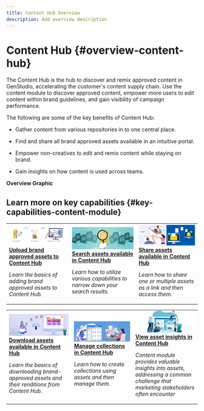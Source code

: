 ```yaml
---
title: Content Hub Overview
description: Add overview description
---
```


# Content Hub {#overview-content-hub}

The Content Hub is the hub to discover and remix approved content in GenStudio, accelerating the customer's content supply chain. Use the content module to discover approved content, empower more users to edit content within brand guidelines, and gain visibility of campaign performance.

The following are some of the key benefits of Content Hub:

* Gather content from various repositories in to one central place.

* Find and share all brand approved assets available in an intuitive portal.

* Empower non-creatives to edit and remix content while staying on brand.

* Gain insights on how content is used across teams.

**Overview Graphic**


## Learn more on key capabilities {#key-capabilities-content-module}

<table>
<td>
   <a href="/help/upload-brand-approved-assets.md">
   <img alt="Upload brand approved assets to Content Hub" src="./assets/upload-brand-approved-assets.png" />
   </a>
   <div>
      <a href="/help/upload-brand-approved-assets.md">
      <strong>Upload brand approved assets to Content Hub</strong>
      </a>
   </div>
   <p>
      <em>Learn the basics of adding brand approved assets to Content Hub.</em>
   </p>
</td>
<td>
   <a href="/help/assets-search.md">
   <img alt="Search assets available in Content Hub" src="./assets/search.png" />
   </a>
   <div>
      <a href="/help/assets-search.md">
      <strong>Search assets available in Content Hub</strong>
      </a>
   </div>
   <p>
      <em>Learn how to utilize various capabilities to narrow down your search results.</em>
   </p>
</td>
<td>
   <a href="/help/share-assets-as-a-link.md">
   <img alt="Share assets available in Content Hub" src="./assets/share-assets-banner.png" />
   </a>
   <div>
      <a href="/help/share-assets-as-a-link.md">
      <strong>Share assets available in Content Hub</strong>
      </a>
   </div>
   <p>
      <em>Learn how to share one or multiple assets as a link and then access them.</em>
   </p>
</td>
</table>
<table>
<td>
   <a href="/help/assets-download.md">
   <img alt="Download assets available in Content Hub" src="./assets/download-asset-genstudio.jpeg" />
   </a>
   <div>
      <a href="/help/assets-download.md">
      <strong>Download assets available in Content Hub</strong>
      </a>
   </div>
   <p>
      <em>Learn the basics of downloading brand-approved assets and their renditions from Content Hub.</em>
   </p>
</td>
<td>
   <a href="/help/collections.md">
   <img alt="Manage collections in Content Hub" src="./assets/manage-collection.png" />
   </a>
   <div>
      <a href="/help/collections.md">
      <strong>Manage collections in Content Hub</strong>
      </a>
   </div>
   <p>
      <em>Learn how to create collections using assets and then manage them.</em>
   </p>
</td>
<td>
   <a href="/help/insights.md">
   <img alt="Share assets available in Content Hub" src="./assets/asset-insights-banner.jpg" />
   </a>
   <div>
      <a href="/help/insights.md">
      <strong>View asset insights in Content Hub</strong>
      </a>
   </div>
   <p>
      <em> Content module provides valuable insights into assets, addressing a common challenge that marketing stakeholders often encounter</em>
   </p>
</td>
</table>
